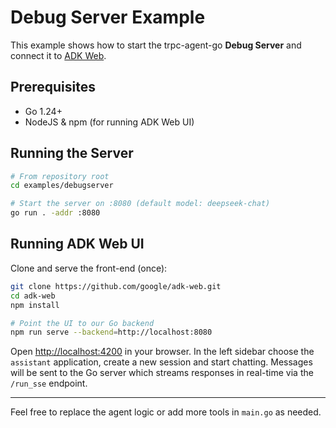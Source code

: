 # Debug Server Example

This example shows how to start the trpc-agent-go **Debug Server** and
connect it to [ADK Web](https://github.com/google/adk-web).

## Prerequisites

* Go 1.24+
* NodeJS & npm (for running ADK Web UI)

## Running the Server

```bash
# From repository root
cd examples/debugserver

# Start the server on :8080 (default model: deepseek-chat)
go run . -addr :8080
```

## Running ADK Web UI

Clone and serve the front-end (once):

```bash
git clone https://github.com/google/adk-web.git
cd adk-web
npm install

# Point the UI to our Go backend
npm run serve --backend=http://localhost:8080
```

Open <http://localhost:4200> in your browser.  In the left sidebar choose the
`assistant` application, create a new session and start chatting.  Messages will be
sent to the Go server which streams responses in real-time via the `/run_sse`
endpoint.

---

Feel free to replace the agent logic or add more tools in `main.go` as needed. 
